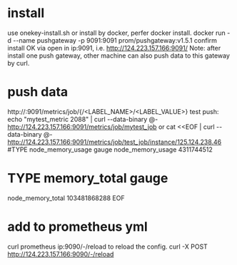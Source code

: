 # install
use onekey-install.sh or install by docker, perfer docker install.
docker run -d --name pushgateway -p 9091:9091 prom/pushgateway:v1.5.1
confirm install OK via open in ip:9091, i.e. http://124.223.157.166:9091/
Note: after install one push gateway, other machine can also push data to this gateway by curl.

# push data
http://<ip>:9091/metrics/job/<JOBNAME>{/<LABEL_NAME>/<LABEL_VALUE>}
test push:
echo "mytest_metric 2088" | curl --data-binary @- http://124.223.157.166:9091/metrics/job/mytest_job
or
cat <<EOF | curl --data-binary @- http://124.223.157.166:9091/metrics/job/test_job/instance/125.124.238.46
#TYPE node_memory_usage gauge
node_memory_usage 4311744512
# TYPE memory_total gauge
node_memory_total 103481868288
EOF

# add to prometheus yml
curl prometheus ip:9090/-/reload to reload the config.
curl -X POST http://124.223.157.166:9090/-/reload
